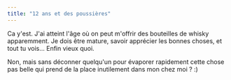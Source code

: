 ```yaml
---
title: "12 ans et des poussières"
---
```


Ca y'est. J'ai atteint l'âge où on peut m'offrir des bouteilles de whisky
apparemment. Je dois être mature, savoir apprécier les bonnes choses, et tout
tu vois... Enfin vieux quoi.

Non, mais sans déconner quelqu'un pour évaporer rapidement cette chose pas
belle qui prend de la place inutilement dans mon chez moi ? :)

